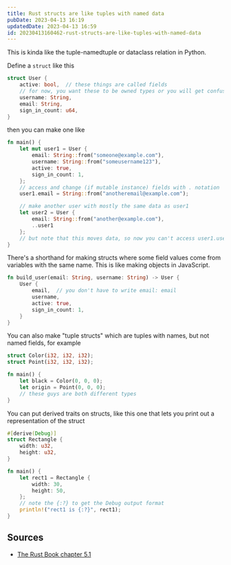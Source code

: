 ```yaml
---
title: Rust structs are like tuples with named data
pubDate: 2023-04-13 16:19
updatedDate: 2023-04-13 16:59
id: 20230413160462-rust-structs-are-like-tuples-with-named-data
---
```


This is kinda like the tuple-namedtuple or dataclass relation in Python.

Define a `struct` like this
```rust
struct User {
    active: bool,  // these things are called fields
    // for now, you want these to be owned types or you will get confused by lifetimes
    username: String,
    email: String,
    sign_in_count: u64,
}
```

then you can make one like

```rust
fn main() {
    let mut user1 = User {
        email: String::from("someone@example.com"),
        username: String::from("someusername123"),
        active: true,
        sign_in_count: 1,
    };
    // access and change (if mutable instance) fields with . notation
    user1.email = String::from("anotheremail@example.com"); 

	// make another user with mostly the same data as user1 
    let user2 = User {
        email: String::from("another@example.com"),
        ..user1
    };
    // but note that this moves data, so now you can't access user1.username anymore
}
```

There's a shorthand for making structs where some field values come from variables with the same name. This is like making objects in JavaScript.

```rust
fn build_user(email: String, username: String) -> User {
    User {
        email,  // you don't have to write email: email
        username,
        active: true,
        sign_in_count: 1,
    }
}
```


You can also make "tuple structs" which are tuples with names, but not named fields, for example
```rust
struct Color(i32, i32, i32);
struct Point(i32, i32, i32);

fn main() {
    let black = Color(0, 0, 0);
    let origin = Point(0, 0, 0);
    // these guys are both different types
}
```

You can put derived traits on structs, like this one that lets you print out a representation of the struct
```rust
#[derive(Debug)]
struct Rectangle {
    width: u32,
    height: u32,
}

fn main() {
    let rect1 = Rectangle {
        width: 30,
        height: 50,
    };
    // note the {:?} to get the Debug output format
    println!("rect1 is {:?}", rect1);
}
```

## Sources

- [The Rust Book chapter 5.1](https://rust-book.cs.brown.edu/ch05-01-defining-structs.html)